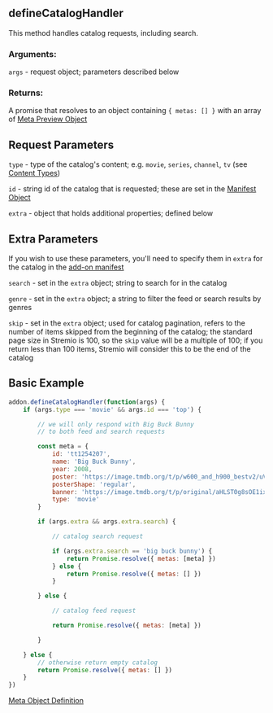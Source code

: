 ## defineCatalogHandler

This method handles catalog requests, including search.


### Arguments:

`args` - request object; parameters described below

### Returns:

A promise that resolves to an object containing `{ metas: [] }` with an array of [Meta Preview Object](../responses/meta.md#meta-preview-object)



## Request Parameters

``type`` - type of the catalog's content; e.g. `movie`, `series`, `channel`, `tv` (see [Content Types](../responses/content.types.md))

``id`` - string id of the catalog that is requested; these are set in the [Manifest Object](../responses/manifest.md)

``extra`` - object that holds additional properties; defined below


## Extra Parameters

If you wish to use these parameters, you'll need to specify them in `extra` for the catalog in the [add-on manifest](../responses/manifest.md#extra-properties)

``search`` - set in the `extra` object; string to search for in the catalog

``genre`` - set in the `extra` object; a string to filter the feed or search results by genres

``skip`` - set in the `extra` object; used for catalog pagination, refers to the number of items skipped from the beginning of the catalog; the standard page size in Stremio is 100, so the `skip` value will be a multiple of 100; if you return less than 100 items, Stremio will consider this to be the end of the catalog


## Basic Example


```javascript
addon.defineCatalogHandler(function(args) {
    if (args.type === 'movie' && args.id === 'top') {

        // we will only respond with Big Buck Bunny
        // to both feed and search requests

        const meta = {
            id: 'tt1254207',
            name: 'Big Buck Bunny',
            year: 2008,
            poster: 'https://image.tmdb.org/t/p/w600_and_h900_bestv2/uVEFQvFMMsg4e6yb03xOfVsDz4o.jpg',
            posterShape: 'regular',
            banner: 'https://image.tmdb.org/t/p/original/aHLST0g8sOE1ixCxRDgM35SKwwp.jpg',
            type: 'movie'
        }

        if (args.extra && args.extra.search) {

            // catalog search request

            if (args.extra.search == 'big buck bunny') {
                return Promise.resolve({ metas: [meta] })
            } else {
                return Promise.resolve({ metas: [] })
            }

        } else {

            // catalog feed request

            return Promise.resolve({ metas: [meta] })

        }

    } else {
        // otherwise return empty catalog
        return Promise.resolve({ metas: [] })
    }
})
```

[Meta Object Definition](../responses/meta.md)
